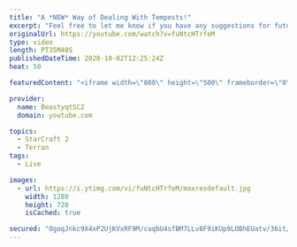 ```yaml
---
title: "A *NEW* Way of Dealing With Tempests!"
excerpt: "Feel free to let me know if you have any suggestions for future videos. Enjoy this one and have a great day :)  If you are enjoying my YouTube content, check out my live stream on Twitch! Streaming pretty much every day, starting time is at 3 PM CET. Link to my stream is down below.  ►Twitch:   https://www.twitch.tv/beastyqt"
originalUrl: https://youtube.com/watch?v=fuNtcHTrfeM
type: video
length: PT35M40S
publishedDateTime: 2020-10-02T12:25:24Z
heat: 50

featuredContent: "<iframe width=\"800\" height=\"500\" frameborder=\"0\" src=\"https://www.youtube.com/embed/fuNtcHTrfeM\" allow=\"accelerometer; autoplay; encrypted-media; gyroscope; picture-in-picture\" allowfullscreen></iframe>"

provider:
  name: BeastyqtSC2
  domain: youtube.com

topics:
  - StarCraft 2
  - Terran
tags:
  - Live

images:
  - url: https://i.ytimg.com/vi/fuNtcHTrfeM/maxresdefault.jpg
    width: 1280
    height: 720
    isCached: true

secured: "OgoqJnkc9X4xP2UjKVxRF9M/caqbU4sfBM7LLv8F9iKUp9LOBhEUatv/36it/afq3WHcHm40wJ+9R9bBhdbKKAdwt+bNCNwNjETgXmPUV06q12S5eQPTcoO0XltormythqItnqrAA2E8EOFQnqwUoyZg39w3bNiTTjzTRQSNXdsr2VXq5OJzBHAnv+aRDLjseBS3699xLvTYgxiTCuNZlP6XRkDaZb1bjN5NRc0L1inOmaRj5SNYi5mc+sTmasnYkKy61UMnMZdLzWkjdMYrPSkRrHhoiGubvGOy4r0h4c65tNk5LC4DQj1zDpmf9r4PXrGZxeWIw3v7//M5QTVH+FZkx7OZY4U95cUsuiPtHRuFcQH+Y7dK6PE/C8gTBTHKRHT/IzI2t+tCU1zpTe32t3pbjNz06fixlXo7crB/Rvk=;gYdUDIboSRdKiPvTar5zDw=="
---
```


